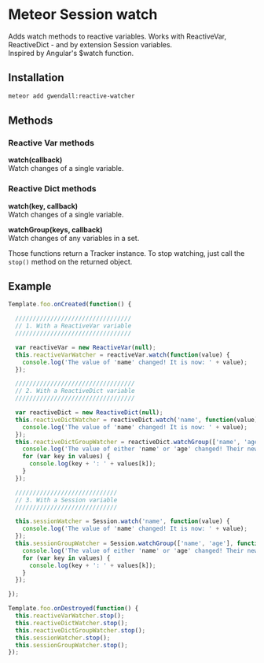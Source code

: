 Meteor Session watch
=================

Adds watch methods to reactive variables. Works with ReactiveVar, ReactiveDict - and by extension Session variables.  
Inspired by Angular's $watch function.


Installation
------------

``` sh
meteor add gwendall:reactive-watcher
```

Methods
----------

### Reactive Var methods
**watch(callback)**  
Watch changes of a single variable.  

### Reactive Dict methods
**watch(key, callback)**  
Watch changes of a single variable.  

**watchGroup(keys, callback)**  
Watch changes of any variables in a set.  

Those functions return a Tracker instance. To stop watching, just call the ```stop()``` method on the returned object.

Example
-------

``` javascript
Template.foo.onCreated(function() {

  /////////////////////////////////
  // 1. With a ReactiveVar variable
  /////////////////////////////////

  var reactiveVar = new ReactiveVar(null);
  this.reactiveVarWatcher = reactiveVar.watch(function(value) {
    console.log('The value of 'name' changed! It is now: ' + value);
  });

  //////////////////////////////////
  // 2. With a ReactiveDict variable
  //////////////////////////////////

  var reactiveDict = new ReactiveDict(null);
  this.reactiveDictWatcher = reactiveDict.watch('name', function(value) {
    console.log('The value of 'name' changed! It is now: ' + value);
  });
  this.reactiveDictGroupWatcher = reactiveDict.watchGroup(['name', 'age'], function(values) {
    console.log('The value of either 'name' or 'age' changed! Their new values are now the following.');
    for (var key in values) {
      console.log(key + ': ' + values[k]);
    }
  });

  /////////////////////////////
  // 3. With a Session variable
  /////////////////////////////

  this.sessionWatcher = Session.watch('name', function(value) {
    console.log('The value of 'name' changed! It is now: ' + value);
  });
  this.sessionGroupWatcher = Session.watchGroup(['name', 'age'], function(values) {
    console.log('The value of either 'name' or 'age' changed! Their new values are now the following.');
    for (var key in values) {
      console.log(key + ': ' + values[k]);
    }
  });

});

Template.foo.onDestroyed(function() {
  this.reactiveVarWatcher.stop();
  this.reactiveDictWatcher.stop();
  this.reactiveDictGroupWatcher.stop();
  this.sessionWatcher.stop();
  this.sessionGroupWatcher.stop();
});
```
